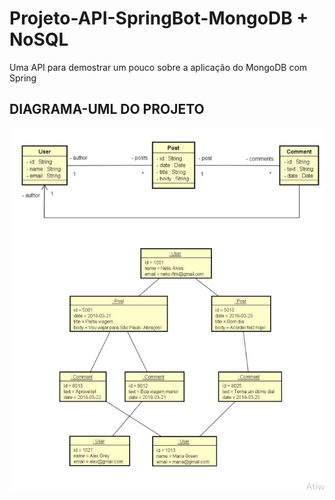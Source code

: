 # Projeto-API-SpringBot-MongoDB + NoSQL
Uma API para demostrar um pouco sobre a aplicação do MongoDB com Spring

## DIAGRAMA-UML DO PROJETO
![](https://github.com/joomoraes/Projeto-API-SpringBot-MongoDB/blob/main/oj5xvisz5ac61.jpg?raw=true)  

